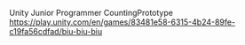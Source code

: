 Unity Junior Programmer CountingPrototype
https://play.unity.com/en/games/83481e58-6315-4b24-89fe-c19fa56cdfad/biu-biu-biu
